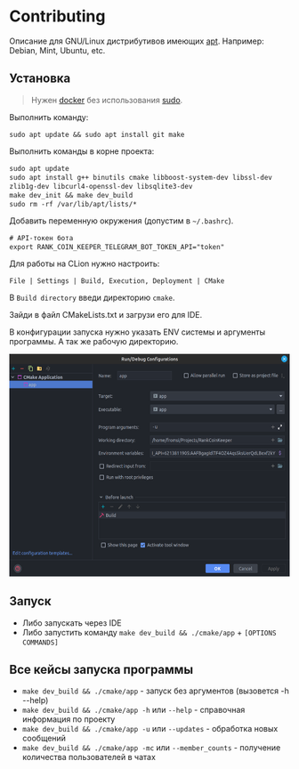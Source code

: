 # Contributing
Описание для GNU/Linux дистрибутивов имеющих [apt](https://salsa.debian.org/apt-team/apt). Например: Debian, Mint, Ubuntu, etc. 

## Установка
> Нужен [docker](https://docs.docker.com/get-started/) без использования [sudo](https://github.com/sudo-project/sudo).

Выполнить команду:
```
sudo apt update && sudo apt install git make
```

Выполнить команды в корне проекта:
```
sudo apt update 
sudo apt install g++ binutils cmake libboost-system-dev libssl-dev zlib1g-dev libcurl4-openssl-dev libsqlite3-dev
make dev_init && make dev_build
sudo rm -rf /var/lib/apt/lists/*
```

Добавить переменную окружения (допустим в `~/.bashrc`).
```
# API-токен бота
export RANK_COIN_KEEPER_TELEGRAM_BOT_TOKEN_API="token"
```

Для работы на CLion нужно настроить:
```
File | Settings | Build, Execution, Deployment | CMake
```

В `Build directory` введи директорию `cmake`. 

Зайди в файл CMakeLists.txt и загрузи его для IDE. 

В конфигурации запуска нужно указать ENV системы и аргументы программы. А так же рабочую директорию.

<p align="center">
  <img src="https://github.com/FromSi/RankCoinKeeper/blob/master/screenshots/run_config.png" height="400"/>
</p>

## Запуск
* Либо запускать через IDE 
* Либо запустить команду `make dev_build && ./cmake/app` + `[OPTIONS COMMANDS]`

## Все кейсы запуска программы
* `make dev_build && ./cmake/app` - запуск без аргументов (вызовется -h --help)
* `make dev_build && ./cmake/app -h` или `--help` - справочная информация по проекту
* `make dev_build && ./cmake/app -u` или `--updates` - обработка новых сообщений
* `make dev_build && ./cmake/app -mc` или `--member_counts` - получение количества пользователей в чатах